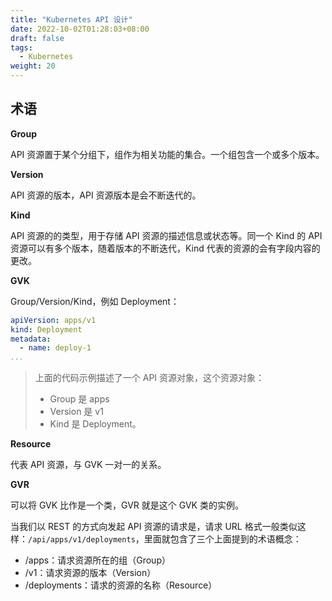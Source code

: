 ```yaml
---
title: "Kubernetes API 设计"
date: 2022-10-02T01:28:03+08:00
draft: false
tags: 
  - Kubernetes
weight: 20
---
```




## 术语

**Group**

API 资源置于某个分组下，组作为相关功能的集合。一个组包含一个或多个版本。

**Version**

API 资源的版本，API 资源版本是会不断迭代的。

**Kind**

API 资源的的类型，用于存储 API 资源的描述信息或状态等。同一个 Kind 的 API 资源可以有多个版本，随着版本的不断迭代，Kind 代表的资源的会有字段内容的更改。

**GVK**

Group/Version/Kind，例如 Deployment：

```yaml
apiVersion: apps/v1
kind: Deployment
metadata:
  - name: deploy-1
...
```

>   上面的代码示例描述了一个 API 资源对象，这个资源对象：
>
>   -   Group 是 apps
>   -   Version 是 v1
>   -   Kind 是 Deployment。

**Resource**

代表 API 资源，与 GVK 一对一的关系。

**GVR**

可以将 GVK 比作是一个类，GVR 就是这个 GVK 类的实例。



当我们以 REST 的方式向发起 API 资源的请求是，请求 URL 格式一般类似这样：`/api/apps/v1/deployments`，里面就包含了三个上面提到的术语概念：

-   /apps：请求资源所在的组（Group）
-   /v1：请求资源的版本（Version）
-   /deployments：请求的资源的名称（Resource）

